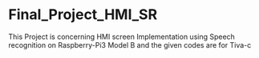 # Final_Project_HMI_SR
This Project is concerning HMI screen Implementation using Speech recognition on Raspberry-Pi3 Model B and the given codes are for Tiva-c
